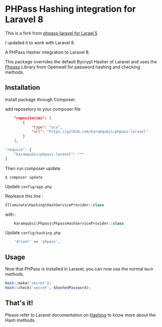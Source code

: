# PHPass Hashing integration for Laravel 8


This is a fork from [phpass-laravel for Larael 5](https://github.com/ksungcaya/phpass-laravel)

I updated it to work with Laravel 8. 


A PHPass Hasher integration to Laravel 8.

This package overrides the default Bycrypt Hasher of Laravel 
and uses the [Phpass](http://openwall.com/phpass/) Library from Openwall for password hashing and checking methods.


## Installation

Install package through Composer.

add reposetory to your composer file 

```json
    "repositories": [
        {
            "type": "vcs",
            "url": "https://github.com/karamqubsi/phpass-laravel"
        }
    ],

```


```js
"require": {
    "karamqubsi/phpass-laravel": "*"
}
```

Then run composer update
```
$ composer update
```

Update `config/app.php`

Repleace this line : 

```php
Illuminate\Hashing\HashServiceProvider::class
```
with :
```php
    Karamqubsi\Phpass\PhpassHashServiceProvider::class
```

Update `config/hashing.php`

```php
    'driver' => 'phpass',
```


## Usage

Now that PHPass is installed in Laravel, you can now use the normal `Hash` methods.

```php
Hash::make('secret');
Hash::check('secret', $hashedPassword);
```

## That's it!

Please refer to Laravel documentation on [Hashing](https://laravel.com/docs/8.x/hashing) to know more about the Hash methods.
